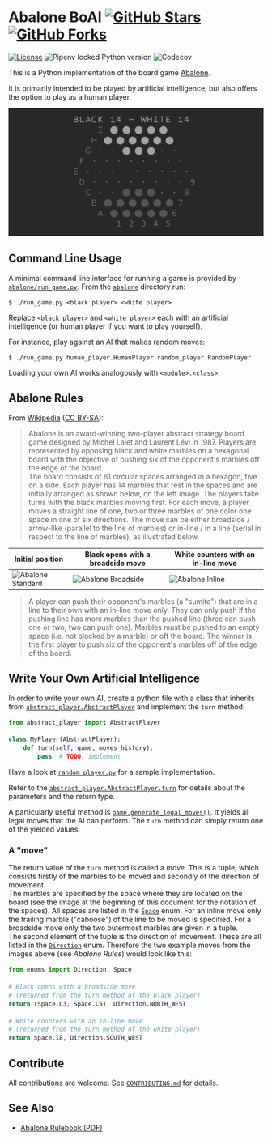 <!--
Copyright 2020 Scriptim (https://github.com/Scriptim)

Permission is hereby granted, free of charge, to any person obtaining a copy of this software and associated documentation files (the "Software"), to deal in the Software without restriction, including without limitation the rights to use, copy, modify, merge, publish, distribute, sublicense, and/or sell copies of the Software, and to permit persons to whom the Software is furnished to do so, subject to the following conditions:

The above copyright notice and this permission notice shall be included in all copies or substantial portions of the Software.

THE SOFTWARE IS PROVIDED "AS IS", WITHOUT WARRANTY OF ANY KIND, EXPRESS OR IMPLIED, INCLUDING BUT NOT LIMITED TO THE WARRANTIES OF MERCHANTABILITY, FITNESS FOR A PARTICULAR PURPOSE AND NONINFRINGEMENT. IN NO EVENT SHALL THE AUTHORS OR COPYRIGHT HOLDERS BE LIABLE FOR ANY CLAIM, DAMAGES OR OTHER LIABILITY, WHETHER IN AN ACTION OF CONTRACT, TORT OR OTHERWISE, ARISING FROM, OUT OF OR IN CONNECTION WITH THE SOFTWARE OR THE USE OR OTHER DEALINGS IN THE SOFTWARE.
-->

# Abalone BoAI [![GitHub Stars][shields_stars]][github_stargazers] [![GitHub Forks][shields_forks]][github_forks]

[![License][shields_license]](./LICENSE.md)
![Pipenv locked Python version][shields_python]
![Codecov][codecov]

This is a Python implementation of the board game [Abalone][wikipedia].

It is primarily intended to be played by artificial intelligence, but also offers the option to play as a human player.

![Screenshot](./img/abalone_2x1.png)

## Command Line Usage

A minimal command line interface for running a game is provided by [`abalone/run_game.py`](./abalone/run_game.py). From the [`abalone`](./abalone) directory run:

    $ ./run_game.py <black player> <white player>

Replace `<black player>` and `<white player>` each with an artificial intelligence (or human player if you want to play yourself).

For instance, play against an AI that makes random moves:

    $ ./run_game.py human_player.HumanPlayer random_player.RandomPlayer

Loading your own AI works analogously with `<module>.<class>`.

## Abalone Rules

From [Wikipedia][wikipedia] ([CC BY-SA][wikipedia_license]):

> Abalone is an award-winning two-player abstract strategy board game designed by Michel Lalet and Laurent Lévi in 1987. Players are represented by opposing black and white marbles on a hexagonal board with the objective of pushing six of the opponent's marbles off the edge of the board.  
> The board consists of 61 circular spaces arranged in a hexagon, five on a side. Each player has 14 marbles that rest in the spaces and are initially arranged as shown below, on the left image. The players take turns with the black marbles moving first. For each move, a player moves a straight line of one, two or three marbles of one color one space in one of six directions. The move can be either broadside / arrow-like (parallel to the line of marbles) or in-line / in a line (serial in respect to the line of marbles), as illustrated below.

Initial position | Black opens with a broadside move | White counters with an in-line move
| --- | --- | ---
| ![Abalone Standard][wikimedia_abalone_standard] | ![Abalone Broadside][wikimedia_abalone_broadside] | ![Abalone Inline][wikimedia_abalone_inline]

> A player can push their opponent's marbles (a "sumito") that are in a line to their own with an in-line move only. They can only push if the pushing line has more marbles than the pushed line (three can push one or two; two can push one). Marbles must be pushed to an empty space (i.e. not blocked by a marble) or off the board. The winner is the first player to push six of the opponent's marbles off of the edge of the board.

## Write Your Own Artificial Intelligence

In order to write your own AI, create a python file with a class that inherits from [`abstract_player.AbstractPlayer`](./abalone/abstract_player.py) and implement the `turn` method:

```python
from abstract_player import AbstractPlayer

class MyPlayer(AbstractPlayer):
    def turn(self, game, moves_history):
        pass  # TODO: implement
```

Have a look at [`random_player.py`](./abalone/random_player.py) for a sample implementation.

Refer to the [`abstract_player.AbstractPlayer.turn`](./abalone/abstract_player.py) for details about the parameters and the return type.

A particularly useful method is [`game.generate_legal_moves()`](./abalone/game.py). It yields all legal moves that the AI can perform. The `turn` method can simply return one of the yielded values.

### A "move"

The return value of the `turn` method is called a *move*. This is a tuple, which consists firstly of the marbles to be moved and secondly of the direction of movement.  
The marbles are specified by the space where they are located on the board (see the image at the beginning of this document for the notation of the spaces). All spaces are listed in the [`Space`](./abalone/enums.py) enum. For an inline move only the trailing marble ("caboose") of the line to be moved is specified. For a broadside move only the two outermost marbles are given in a tuple.  
The second element of the tuple is the direction of movement. These are all listed in the [`Direction`](./abalone/enums.py) enum.
Therefore the two example moves from the images above (see *Abalone Rules*) would look like this:
```python
from enums import Direction, Space

# Black opens with a broadside move
# (returned from the turn method of the black player)
return (Space.C3, Space.C5), Direction.NORTH_WEST

# White counters with an in-line move
# (returned from the turn method of the white player)
return Space.I8, Direction.SOUTH_WEST
```

## Contribute

All contributions are welcome. See [`CONTRIBUTING.md`](./CONTRIBUTING.md) for details.

## See Also

- [Abalone Rulebook (PDF)][rulebook]

    [shields_stars]: https://img.shields.io/github/stars/Scriptim/Abalone-BoAI?style=social "GitHub Stars"
    [github_stargazers]: https://github.com/Scriptim/Abalone-BoAI/stargazers "GitHub Stargazers"
    [shields_forks]: https://img.shields.io/github/forks/Scriptim/Abalone-BoAI?style=social "GitHub Forks"
    [github_forks]: https://github.com/Scriptim/Abalone-BoAI/network/members "GitHub Forks"
    [shields_license]: https://img.shields.io/github/license/Scriptim/Abalone-BoAI?style=flat-square "License"
    [shields_python]: https://img.shields.io/github/pipenv/locked/python-version/Scriptim/Abalone-BoAI "Pipenv locked Python Version"
    [codecov]: https://codecov.io/gh/Scriptim/Abalone-BoAI/branch/master/graph/badge.svg "Code Coverage"
    [wikipedia]: https://en.wikipedia.org/wiki/Abalone_(board_game) "Wikipedia: Abalone (board game)"
    [wikipedia_license]: https://en.wikipedia.org/wiki/Wikipedia:Text_of_Creative_Commons_Attribution-ShareAlike_3.0_Unported_License "Text of Creative Commons Attribution-ShareAlike 3.0 Unported License"
    [wikimedia_abalone_standard]: https://upload.wikimedia.org/wikipedia/commons/5/57/Abalone_standard.svg "Abalone standard.svg"
    [wikimedia_abalone_broadside]: https://upload.wikimedia.org/wikipedia/commons/4/48/Abalone_broadside.svg "Abalone broadside.svg"
    [wikimedia_abalone_inline]: https://upload.wikimedia.org/wikipedia/commons/2/28/Abalone_inline.svg "Abalone inline.svg"
    [rulebook]: https://cdn.1j1ju.com/medias/c2/b0/3a-abalone-rulebook.pdf "Abalone Rulebook (PDF)"
